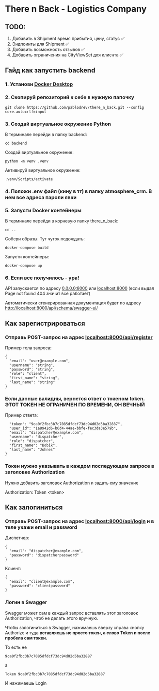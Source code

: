 # There n Back - Logistics Company

## TODO:
1. Добавить в Shipment время прибытия, цену, статус ✅
2. Эндпоинты для Shipment ✅
3. Добавить возможность отзывов ✅
4. Добавить ограничения на CityViewSet для клиента ✅

## Гайд как запустить backend
### 1. Установи [Docker Desktop](https://www.docker.com/)
### 2. Скопируй репозиторий к себе в нужную папочку
```
git clone https://github.com/pablodrev/there_n_back.git --config core.autocrlf=input
```
### 3. Создай виртуальное окружение Python

В терминале перейди в папку backend:
```
cd backend
```
Создай виртуальное окружение:
```
python -m venv .venv
```
Активируй виртуальное окружение:
```
.venv/Scripts/activate
```

### 4. Положи .env файл (кину в тг) в папку atmosphere_crm. В нем все адреса пароли явки
### 5. Запусти Docker контейнеры
В терминале перейди в корневую папку there_n_back:
```
cd ..
```
Собери образы. Тут чуток подождать:
```
docker-compose build
```
Запусти контейнеры:
```
docker-compose up
```
### 6. Если все получилось - ура!
API запускается по адресу [0.0.0.0:8000](0.0.0.0:8000) или [localhost:8000](localhost:8000) (если выдал Page not found 404 значит все работает)

Автоматически сгенерированная документация будет по адресу [http://localhost:8000/api/schema/swagger-ui/](http://localhost:8000/api/schema/swagger-ui/)

## Как зарегистрироваться

### Отправь POST-запрос на адрес [localhost:8000/api/register]()
Пример тела запроса:

```
{
  "email": "user@example.com",
  "username": "string",
  "password": "string",
  "role": "client",
  "first_name": "string",
  "last_name": "string"
}
```

### Если данные валидны, вернется ответ с токеном token. ЭТОТ ТОКЕН НЕ ОГРАНИЧЕН ПО ВРЕМЕНИ, ОН ВЕЧНЫЙ
Пример ответа:
```{
  "token": "9ca0f2fbc3b7c7085dfdcf73dc94d02d5ba32887",
  "user_id": "1a8942d6-b6d4-44ae-bbfe-fec3da3e579b",
  "email": "dispatcher@example.com",
  "username": "dispatcher",
  "role": "dispatcher",
  "first_name": "Bobik",
  "last_name": "Johnes"
}
```

### Токен нужно указывать в каждом последующем запросе в заголовке Authorization
Нужно добавить заголовок Authorization и задать ему значение

Authorization: Token \<token\>

## Как залогиниться

### Отправь POST-запрос на адрес [localhost:8000/api/login]() и в теле укажи email и password

Диспетчер:
```
{
  "email": "dispatcher@example.com",
  "password": "dispatcherpassword"
}
```
Клиент:
```
{
  "email": "client@example.com",
  "password": "clientpassword"
}
```

### Логин в Swagger

Swagger может сам в каждый запрос вставлять этот заголовок Authorization, чтоб не делать этого вручную.


Чтобы залогиниться в Swagger, нажимаешь вверзу справа кнопку Authorize и туда **вставляешь не просто токен, а слово Token и после пробела сам токен.**

То есть не
```
9ca0f2fbc3b7c7085dfdcf73dc94d02d5ba32887
```
а
```
Token 9ca0f2fbc3b7c7085dfdcf73dc94d02d5ba32887
```

И нажимаешь Login